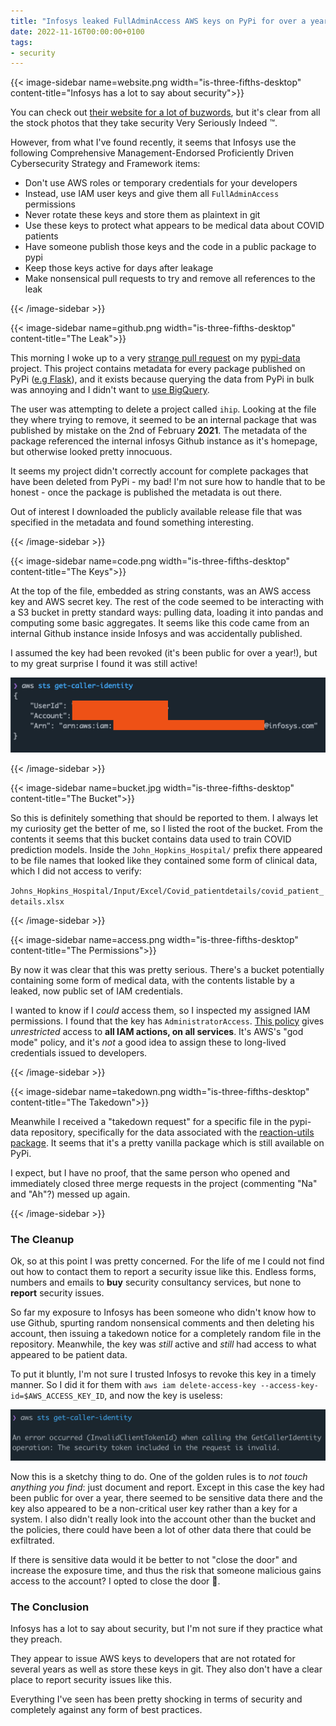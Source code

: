 ```yaml
---
title: "Infosys leaked FullAdminAccess AWS keys on PyPi for over a year"
date: 2022-11-16T00:00:00+0100
tags:
- security
---
```


{{< image-sidebar name=website.png width="is-three-fifths-desktop" content-title="Infosys has a lot to say about security">}}

You can check out [their website for a lot of buzwords](https://www.infosys.com/services/cyber-security.html), but it's 
clear from all the stock photos that they take security Very Seriously Indeed ™️. 

However, from what I've found recently, it seems that Infosys use the following Comprehensive Management-Endorsed 
Proficiently Driven Cybersecurity Strategy and Framework items:

- Don't use AWS roles or temporary credentials for your developers
- Instead, use IAM user keys and give them all `FullAdminAccess` permissions
- Never rotate these keys and store them as plaintext in git
- Use these keys to protect what appears to be medical data about COVID patients
- Have someone publish those keys and the code in a public package to pypi
- Keep those keys active for days after leakage
- Make nonsensical pull requests to try and remove all references to the leak

{{< /image-sidebar >}}

{{< image-sidebar name=github.png width="is-three-fifths-desktop" content-title="The Leak">}}

This morning I woke up to a very [strange pull request](https://github.com/orf/pypi-data/pull/2) on my [pypi-data](https://github.com/orf/pypi-data) project. 
This project contains metadata for every package published on PyPi ([e.g Flask](https://github.com/orf/pypi-data/blob/main/release_data/f/l/flask.json)), 
and it exists because querying the data from PyPi in bulk was annoying and I didn't want to [use BigQuery](https://warehouse.pypa.io/api-reference/bigquery-datasets.html). 

The user was attempting to delete a project called `ihip`. Looking at the file they where trying to remove, it seemed 
to be an internal package that was published by mistake on the 2nd of February **2021**. The metadata of the package 
referenced the internal infosys Github instance as it's homepage, but otherwise looked pretty innocuous.

It seems my project didn't correctly account for complete packages that have been deleted from PyPi - my bad! I'm not 
sure how to handle that to be honest - once the package is published the metadata is out there. 

Out of interest I downloaded the publicly available release file that was specified in the metadata and found 
something interesting.

{{< /image-sidebar >}}

{{< image-sidebar name=code.png width="is-three-fifths-desktop" content-title="The Keys">}}

At the top of the file, embedded as string constants, was an AWS access key and AWS secret key. The rest of the code 
seemed to be interacting with a S3 bucket in pretty standard ways: pulling data, loading it into pandas and computing 
some basic aggregates. It seems like this code came from an internal Github instance inside Infosys and was accidentally 
published.

I assumed the key had been revoked (it's been public for over a year!), but to my great surprise I found it was still 
active!

![](./sts.png)

{{< /image-sidebar >}}

{{< image-sidebar name=bucket.jpg width="is-three-fifths-desktop" content-title="The Bucket">}}

So this is definitely something that should be reported to them. I always let my curiosity get the better of me, so I 
listed the root of the bucket. From the contents it seems that this bucket contains data used to train COVID prediction 
models. Inside the `John_Hopkins_Hospital/` prefix there appeared to be file names that looked like they contained 
some form of clinical data, which I did not access to verify:

`Johns_Hopkins_Hospital/Input/Excel/Covid_patientdetails/covid_patient_details.xlsx`

{{< /image-sidebar >}}

{{< image-sidebar name=access.png width="is-three-fifths-desktop" content-title="The Permissions">}}

By now it was clear that this was pretty serious. There's a bucket potentially containing some form of medical data, 
with the contents listable by a leaked, now public set of IAM credentials.

I wanted to know if I *could* access them, so I inspected my assigned IAM permissions. I found that the key has 
`AdministratorAccess`. [This policy](https://github.com/SummitRoute/aws_managed_policies/blob/master/policies/AdministratorAccess) 
gives _unrestricted_ access to **all IAM actions, on all services**. It's AWS's "god mode" policy, and it's *not* a good 
idea to assign these to long-lived credentials issued to developers.

{{< /image-sidebar >}}

{{< image-sidebar name=takedown.png width="is-three-fifths-desktop" content-title="The Takedown">}}

Meanwhile I received a "takedown request" for a specific file in the pypi-data repository, specifically for the data 
associated with the [reaction-utils package](https://pypi.org/project/reaction-utils/). It seems that it's a pretty 
vanilla package which is still available on PyPi.

I expect, but I have no proof, that the same person who opened and immediately closed three merge requests in the 
project (commenting "Na" and "Ah"?) messed up again.

{{< /image-sidebar >}}

### The Cleanup

Ok, so at this point I was pretty concerned. For the life of me I could not find out how to contact them to report a 
security issue like this. Endless forms, numbers and emails to **buy** security consultancy services, but none to **report** 
security issues.

So far my exposure to Infosys has been someone who didn't know how to use Github, spurting random nonsensical comments 
and then deleting his account, then issuing a takedown notice for a completely random file in the repository. Meanwhile, 
the key was *still* active and *still* had access to what appeared to be patient data.

To put it bluntly, I'm not sure I trusted Infosys to revoke this key in a timely manner. So I did it for them with 
`aws iam delete-access-key --access-key-id=$AWS_ACCESS_KEY_ID`, and now the key is useless:

![](./cleanup.png)

Now this is a sketchy thing to do. One of the golden rules is to *not touch anything you find*: just document and report. 
Except in this case the key had been public for over a year, there seemed to be sensitive data there and the key also 
appeared to be a non-critical user key rather than a key for a system. I also didn't really look into the account other 
than the bucket and the policies, there could have been a lot of other data there that could be exfiltrated.

If there is sensitive data would it be better to not "close the door" and increase the exposure time, and thus the 
risk that someone malicious gains access to the account? I opted to close the door 🤷.

### The Conclusion

Infosys has a lot to say about security, but I'm not sure if they practice what they preach.

They appear to issue AWS keys to developers that are not rotated for several years as well as store these keys in git. 
They also don't have a clear place to report security issues like this. 

Everything I've seen has been pretty shocking in terms of security and completely against any form of best practices.
